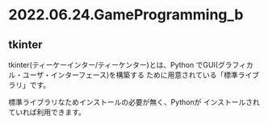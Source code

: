# 2022.06.24.GameProgramming_b
## tkinter
tkinter(ティーケーインター/ティーケンター)とは、Python
でGUI(グラフィカル・ユーザ・インターフェース)を構築する
ために用意されている「標準ライブラリ」です。

標準ライブラリなためインストールの必要が無く、Pythonが
インストールされていれば利用できます。

